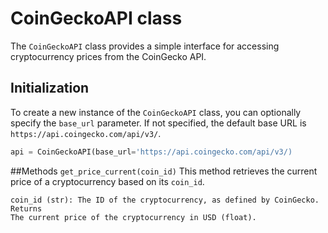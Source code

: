 # CoinGeckoAPI class

The `CoinGeckoAPI` class provides a simple interface for accessing cryptocurrency prices from the CoinGecko API.

## Initialization

To create a new instance of the `CoinGeckoAPI` class, you can optionally specify the `base_url` parameter. If not specified, the default base URL is `https://api.coingecko.com/api/v3/`.

```python
api = CoinGeckoAPI(base_url='https://api.coingecko.com/api/v3/)
```
##Methods
`get_price_current(coin_id)`
This method retrieves the current price of a cryptocurrency based on its `coin_id`.

```Parameters
coin_id (str): The ID of the cryptocurrency, as defined by CoinGecko.
Returns
The current price of the cryptocurrency in USD (float).
```

